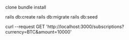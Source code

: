 clone 
bundle install

rails db:create
rails db:migrate
rails db:seed

curl --request GET 'http://localhost:3000/subscriptions?currency=BTC&amount=10000'


